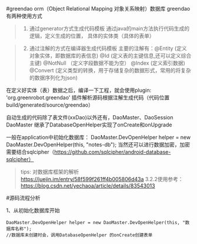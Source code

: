 #greendao
orm（Object Relational Mapping 对象关系映射）数据库
greendao有两种使用方式
> 1. 通过generator方式生成代码模板
> 通过java的main方法执行代码生成的逻辑，定义生成的位置，
> 具体的实体类（具体的表单）

> 2. 通过注解的方式在编译器生成代码模板
> 主要的注解有：@Entity (定义对象实体，即数据库的表信息)
> @Id (定义表的主键信息,还可以定义综合主键) 
> @NotNull （定义字段数据不能为空）
> @Index (定义索引数据)
> @Convert (定义类型的转换，用于存储复杂的数据形式，常用的将复杂的数据序列化为json)

在定义好实体（表）数据之后，编译一下工程，就会使用plugin: 'org.greenrobot.greendao'
插件解析源码根据注解生成代码（代码位置 build/generated/source/greendao）

自动生成的代码除了表文件(xxDao)以外还有，DaoMaster、DaoSession
DaoMaster 继承了DatabaseOpenHelper实现了onCreate和onUpgrade

一般在application中初始化数据库：
DaoMaster.DevOpenHelper helper = new DaoMaster.DevOpenHelper(this, "notes-db");
当然还可以进行数据加密，加密需要结合sqlcipher（https://github.com/sqlcipher/android-database-sqlcipher）
> tips: 对数据库框架的解析 https://juejin.im/entry/58f599f261ff4b005806d43a
> 3.2.2使用参考：https://blog.csdn.net/yechaoa/article/details/83543013

#源码流程分析

1、从初始化数据库开始

    DaoMaster.DevOpenHelper helper = new DaoMaster.DevOpenHelper(this, "数据库名称");
    //数据库未创建时会，调用DatabaseOpenHelper 的onCreate创建表单
    
    
